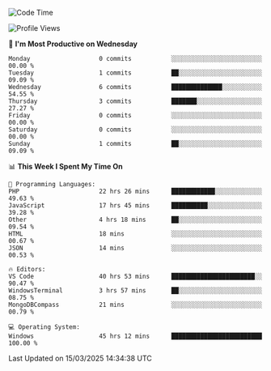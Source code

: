 <!--START_SECTION:waka-->
![Code Time](http://img.shields.io/badge/Code%20Time-4%2C365%20hrs%2014%20mins-blue)

![Profile Views](http://img.shields.io/badge/Profile%20Views-0-blue)

📅 **I'm Most Productive on Wednesday** 

```text
Monday                   0 commits           ░░░░░░░░░░░░░░░░░░░░░░░░░   00.00 % 
Tuesday                  1 commits           ██░░░░░░░░░░░░░░░░░░░░░░░   09.09 % 
Wednesday                6 commits           ██████████████░░░░░░░░░░░   54.55 % 
Thursday                 3 commits           ███████░░░░░░░░░░░░░░░░░░   27.27 % 
Friday                   0 commits           ░░░░░░░░░░░░░░░░░░░░░░░░░   00.00 % 
Saturday                 0 commits           ░░░░░░░░░░░░░░░░░░░░░░░░░   00.00 % 
Sunday                   1 commits           ██░░░░░░░░░░░░░░░░░░░░░░░   09.09 % 
```


📊 **This Week I Spent My Time On** 

```text
💬 Programming Languages: 
PHP                      22 hrs 26 mins      ████████████░░░░░░░░░░░░░   49.63 % 
JavaScript               17 hrs 45 mins      ██████████░░░░░░░░░░░░░░░   39.28 % 
Other                    4 hrs 18 mins       ██░░░░░░░░░░░░░░░░░░░░░░░   09.54 % 
HTML                     18 mins             ░░░░░░░░░░░░░░░░░░░░░░░░░   00.67 % 
JSON                     14 mins             ░░░░░░░░░░░░░░░░░░░░░░░░░   00.53 % 

🔥 Editors: 
VS Code                  40 hrs 53 mins      ███████████████████████░░   90.47 % 
WindowsTerminal          3 hrs 57 mins       ██░░░░░░░░░░░░░░░░░░░░░░░   08.75 % 
MongoDBCompass           21 mins             ░░░░░░░░░░░░░░░░░░░░░░░░░   00.79 % 

💻 Operating System: 
Windows                  45 hrs 12 mins      █████████████████████████   100.00 % 
```


 Last Updated on 15/03/2025 14:34:38 UTC
<!--END_SECTION:waka-->
